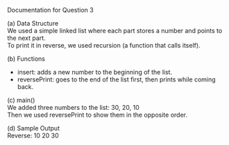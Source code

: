 Documentation for Question 3

(a) Data Structure  
We used a simple linked list where each part stores a number and points to the next part.  
To print it in reverse, we used recursion (a function that calls itself).

(b) Functions  
- insert: adds a new number to the beginning of the list.  
- reversePrint: goes to the end of the list first, then prints while coming back.

(c) main()  
We added three numbers to the list: 30, 20, 10  
Then we used reversePrint to show them in the opposite order.

(d) Sample Output  
Reverse: 10 20 30
